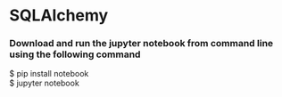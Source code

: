 # SQLAlchemy

<h3>Download and run the jupyter notebook from command line using the following command</h3>
$ pip install notebook</br>
$ jupyter notebook</br>



